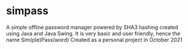 # simpass
 A simple offline password manager powered by SHA3 hashing created using Java and Java Swing.
 It is very basic and user friendly, hence the name Sim(ple)Pass(word)
 Created as a personal project in October 2021

